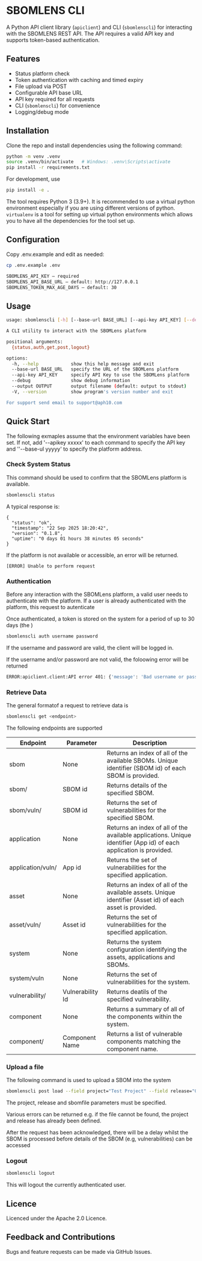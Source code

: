 # SBOMLENS CLI

A Python API client library (`apiclient`) and CLI (`sbomlenscli`) for interacting with the SBOMLENS REST API. The API requires a valid API key and supports token-based authentication.

## Features
- Status platform check
- Token authentication with caching and timed expiry
- File upload via POST
- Configurable API base URL
- API key required for all requests
- CLI (`sbomlenscli`) for convenience
- Logging/debug mode

## Installation

Clone the repo and install dependencies using the following command:

```bash
python -m venv .venv
source .venv/bin/activate   # Windows: .venv\Scripts\activate
pip install -r requirements.txt
```

For development, use
```bash
pip install -e .
```

The tool requires Python 3 (3.9+). It is recommended to use a virtual python environment especially
if you are using different versions of python. `virtualenv` is a tool for setting up virtual python environments which
allows you to have all the dependencies for the tool set up.

## Configuration

Copy .env.example and edit as needed:

```bash
cp .env.example .env
```

```bash
SBOMLENS_API_KEY – required
SBOMLENS_API_BASE_URL – default: http://127.0.0.1
SBOMLENS_TOKEN_MAX_AGE_DAYS – default: 30
```

## Usage

```bash
usage: sbomlenscli [-h] [--base-url BASE_URL] [--api-key API_KEY] [--debug] [--output OUTPUT] [-V] {status,auth,get,post,logout} ...

A CLI utility to interact with the SBOMLens platform

positional arguments:
  {status,auth,get,post,logout}

options:
  -h, --help            show this help message and exit
  --base-url BASE_URL   specify the URL of the SBOMLens platform
  --api-key API_KEY     specify API Key to use the SBOMLens platform
  --debug               show debug information
  --output OUTPUT       output filename (default: output to stdout)
  -V, --version         show program's version number and exit

For support send email to support@aph10.com
```

## Quick Start

The following exmaples assume that the environment variables have been set. If not, add '--apikey xxxxx' to each command to specify the API key and ''--base-ul yyyyy' to specify the platform address.

### Check System Status

This command should be used to confirm that the SBOMLens platform is available. 

```bash
sbomlenscli status
```

A typical response is:

```
{
  "status": "ok",
  "timestamp": "22 Sep 2025 18:20:42",
  "version": "0.1.8",
  "uptime": "0 days 01 hours 38 minutes 05 seconds"
}

```

If the platform is not available or accessible, an error will be returned.

```
[ERROR] Unable to perform request
```

### Authentication

Before any interaction with the SBOMLens platform, a valid user needs to authenticate with the platform. If a user is already authenticated with the platform, this request to autenticate 

Once authenticated, a token is stored on the system for a period of up to 30 days (the )

```bash
sbomlenscli auth username password
```

If the username and password are valid, the client will be logged in.

If the username and/or password are not valid, the foloowing error will be returned

```bash
ERROR:apiclient.client:API error 401: {'message': 'Bad username or password'}
```

### Retrieve Data

The general formatof a request to retrieve data is 

```bash
sbomlenscli get <endpoint>

```

The following endpoints are supported

| Endpoint | Parameter | Description   |
| --------- |---------|----------|
| sbom    | None     | Returns an index of all of the available SBOMs. Unique identifier (SBOM id) of each SBOM is provided. |
| sbom/<id>     | SBOM id   | Returns details of the specified SBOM.  |
| sbom/vuln/<id>     | SBOM id     | Returns the set of vulnerabilities for the specified SBOM. |
| application     | None    | Returns an index of all of the available applications. Unique identifier (App id) of each application is provided.|
| application/vuln/<id>     | App id     | Returns the set of vulnerabilities for the specified application. |
| asset    | None    | Returns an index of all of the available assets. Unique identifier (Asset id) of each asset is provided. |
| asset/vuln/<id>     | Asset id    | Returns the set of vulnerabilities for the specified application.    |
| system     | None    | Returns the system configuration identifying the assets, applications and SBOMs.    |
| system/vuln     | None    | Returns the set of vulnerabilities for the system. |
| vulnerability/<id>     | Vulnerability Id    | Returns deatils of the specified vulnerability.    |
| component | None    | Returns a summary of all of the components within the system.   |
| component/<id> | Component Name    | Returns a list of vulnerable components matching the component name. |



### Upload a file

The following command is used to upload a SBOM into the system

```bash
sbomlenscli post load --field project="Test Project" --field release="0.1" --file sbomfile=/tmp/test.json
```

The project, release and sbomfile parameters must be specified.

Various errors can be returned e.g. if the file cannot be found, the project and release has already been defined.

After the request has been acknowledged, there will be a delay whilst the SBOM is processed before details of the SBOM (e.g, vulnerabilities) can be accessed

###  Logout

```bash
sbomlenscli logout
```

This will logout the currently authenticated user.

## Licence

Licenced under the Apache 2.0 Licence.

## Feedback and Contributions

Bugs and feature requests can be made via GitHub Issues.